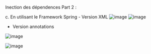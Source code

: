 Inection des dépendences Part 2 :

  
  c. En utilisant le Framework Spring
       - Version XML
![image](https://github.com/mehdihrm/demoInjectDepP2/assets/83135160/63ce53eb-a7fb-48e1-a749-3eead2e75232)
![image](https://github.com/mehdihrm/demoInjectDepP2/assets/83135160/e4e3242b-0f6d-4a0c-99e5-4f6f3774f7b7)



   - Version annotations



![image](https://github.com/mehdihrm/demoInjectDepP2/assets/83135160/0d69eaea-8e45-4a92-8e90-36657b8a9502)

![image](https://github.com/mehdihrm/demoInjectDepP2/assets/83135160/59c44a72-5f9a-4bdb-903b-27cdbba9d8b3)

  


       
